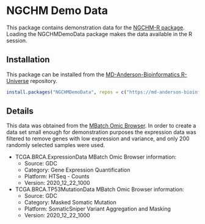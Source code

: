 # NGCHM Demo Data

This package contains demonstration data for the
[NGCHM-R package](https://github.com/MD-Anderson-Bioinformatics/NGCHM-R). Loading the NGCHMDemoData package makes the data available in the R session.

## Installation

This package can be installed from the [MD-Anderson-Bioinformatics R-Universe](https://md-anderson-bioinformatics.r-universe.dev/packages) repository.


```R
install.packages("NGCHMDemoData", repos = c("https://md-anderson-bioinformatics.r-universe.dev", "https://cran.r-project.org"))
```

## Details

This data was obtained from the [MBatch Omic Browser](https://bioinformatics.mdanderson.org/MQA/).
In order to create a data set small enough for demonstration purposes the expression data was filtered
to remove genes with low expression and variance, and only 200 randomly selected samples were used.

- TCGA.BRCA.ExpressionData MBatch Omic Browser information:
  - Source: GDC
  - Category: Gene Expression Quantification
  - Platform: HTSeq - Counts
  - Version: 2020\_12\_22\_1000
- TCGA.BRCA.TP53MutationData MBatch Omic Browser information:
  - Source: GDC
  - Category: Masked Somatic Mutation
  - Platform: SomaticSniper Variant Aggregation and Masking
  - Version: 2020\_12\_22\_1000


